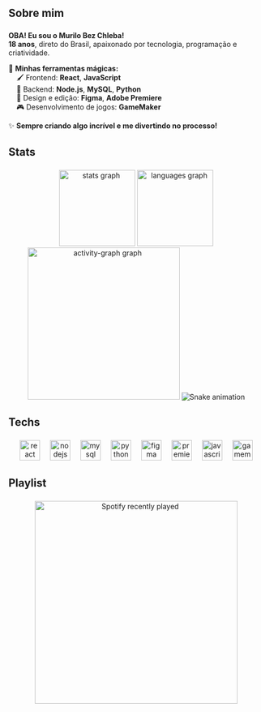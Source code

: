 <h2 align="left">Sobre mim</h2>

###

<p align="left">  
   <strong>OBA! Eu sou o Murilo Bez Chleba!</strong> <br>  
   <strong>18 anos</strong>, direto do Brasil, apaixonado por tecnologia, programação e criatividade. <br>  

  🚀 <strong>Minhas ferramentas mágicas:</strong>  
  &nbsp;&nbsp;&nbsp;&nbsp;🖌️ Frontend: <strong>React</strong>, <strong>JavaScript</strong>   
  &nbsp;&nbsp;&nbsp;&nbsp;🔧 Backend: <strong>Node.js</strong>, <strong>MySQL</strong>, <strong>Python</strong>   
  &nbsp;&nbsp;&nbsp;&nbsp;🎨 Design e edição: <strong>Figma</strong>, <strong>Adobe Premiere</strong>   
  &nbsp;&nbsp;&nbsp;&nbsp;🎮 Desenvolvimento de jogos: <strong>GameMaker</strong> <br> 

  ✨ <strong>Sempre criando algo incrível e me divertindo no processo!</strong>  
</p>

###

<h2 align="left">Stats</h2>

###

<div align="center">
  <img src="https://github-readme-stats.vercel.app/api?username=MuriloBezChleba&hide_title=false&hide_rank=false&show_icons=true&include_all_commits=true&count_private=true&disable_animations=false&theme=github_dark&locale=en&hide_border=true&order=1" height="150" alt="stats graph"  />
  <img src="https://github-readme-stats.vercel.app/api/top-langs?username=MuriloBezChleba&locale=en&hide_title=false&layout=compact&card_width=320&langs_count=5&theme=github_dark&hide_border=true&order=2" height="150" alt="languages graph"  />
  <img src="https://github-readme-activity-graph.vercel.app/graph?username=MuriloBezChleba&radius=16&theme=github-dark&area=true&order=5&hide_border=true" height="300" alt="activity-graph graph"  />
  <img src="https://raw.githubusercontent.com/MuriloBezChleba/MuriloBezChleba/output/github-contribution-grid-snake.svg" alt="Snake animation" />
</div>

###

<h2 align="left">Techs</h2>

###

<div align="center">
  <img src="https://skillicons.dev/icons?i=react" height="40" alt="react logo"  />
  <img width="12" />
  <img src="https://skillicons.dev/icons?i=nodejs" height="40" alt="nodejs logo"  />
  <img width="12" />
  <img src="https://skillicons.dev/icons?i=mysql" height="40" alt="mysql logo"  />
  <img width="12" />
  <img src="https://skillicons.dev/icons?i=py" height="40" alt="python logo"  />
  <img width="12" />
  <img src="https://skillicons.dev/icons?i=figma" height="40" alt="figma logo"  />
  <img width="12" />
  <img src="https://cdn.simpleicons.org/adobepremierepro/9999FF" height="40" alt="premierepro logo"  />
  <img width="12" />
  <img src="https://skillicons.dev/icons?i=js" height="40" alt="javascript logo"  />
  <img width="12" />
  <img src="https://skillicons.dev/icons?i=gamemakerstudio" height="40" alt="gamemakerstudio logo"  />
</div>

###

<h2 align="left">Playlist</h2>

###

<div align="center">
  <a href="https://open.spotify.com/user/futag8s06ltl2v095t0le6ix5">
    <img 
      src="https://spotify-recently-played-readme.vercel.app/api?user=futag8s06ltl2v095t0le6ix5&count=5&unique=false" 
      alt="Spotify recently played" 
      width="400"
    />
  </a>
</div>
